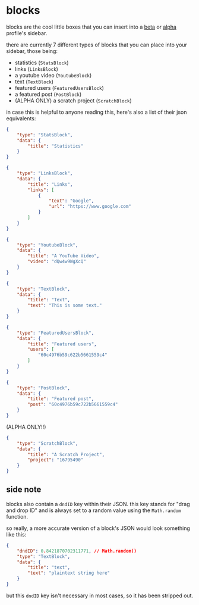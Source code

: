 # blocks
blocks are the cool little boxes that you can insert into a [beta](https://beta.wasteof.money) or [alpha](https://alpha.wasteof.money) profile's sidebar.

there are currently 7 different types of blocks that you can place into your sidebar, those being:
- statistics (`StatsBlock`)
- links (`LinksBlock`)
- a youtube video (`YoutubeBlock`)
- text (`TextBlock`)
- featured users (`FeaturedUsersBlock`)
- a featured post (`PostBlock`)
- (ALPHA ONLY) a scratch project (`ScratchBlock`)

in case this is helpful to anyone reading this, here's also a list of their json equivalents:
```json
{
	"type": "StatsBlock",
	"data": {
		"title": "Statistics"
	}
}
```

```json
{
	"type": "LinksBlock",
	"data": {
		"title": "Links",
		"links": [
			{
				"text": "Google",
				"url": "https://www.google.com"
			}
		]
	}
}
```

```json
{
	"type": "YoutubeBlock",
	"data": {
		"title": "A YouTube Video",
		"video": "dQw4w9WgXcQ"
	}
}
```

```json
{
	"type": "TextBlock",
	"data": {
		"title": "Text",
		"text": "This is some text."
	}
}
```

```json
{
	"type": "FeaturedUsersBlock",
	"data": {
		"title": "Featured users",
		"users": [
			"60c4976b59c622b5661559c4"
		]
	}
}
```

```json
{
	"type": "PostBlock",
	"data": {
		"title": "Featured post",
		"post": "60c4976b59c722b5661559c4"
	}
}
```

(ALPHA ONLY!!)
```json
{
	"type": "ScratchBlock",
	"data": {
		"title": "A Scratch Project",
        "project": "16795490"
	}
}
```

## side note
blocks also contain a `dndID` key within their JSON. this key stands for "drag and drop ID" and is always set to a random value using the `Math.random` function.

so really, a more accurate version of a block's JSON would look something like this:
```json
{
	"dndID": 0.8421870702311771, // Math.random()
	"type": "TextBlock",
	"data": {
		"title": "text",
		"text": "plaintext string here"
	}
}
```
but this `dndID` key isn't necessary in most cases, so it has been stripped out.
